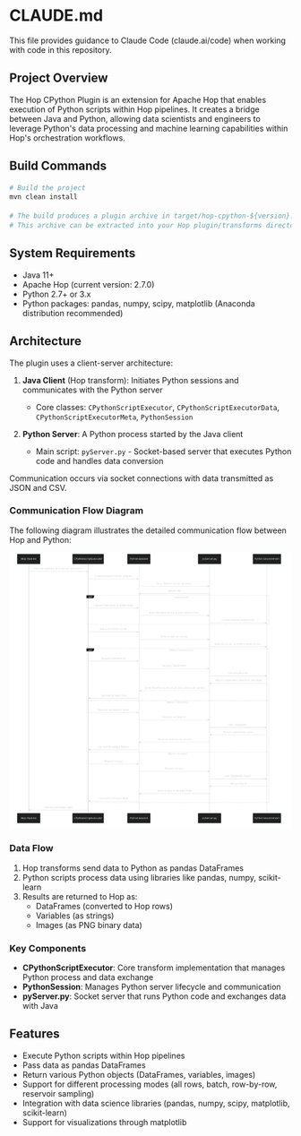 # CLAUDE.md

This file provides guidance to Claude Code (claude.ai/code) when working with code in this repository.

## Project Overview

The Hop CPython Plugin is an extension for Apache Hop that enables execution of Python scripts within Hop pipelines. It creates a bridge between Java and Python, allowing data scientists and engineers to leverage Python's data processing and machine learning capabilities within Hop's orchestration workflows.

## Build Commands

```bash
# Build the project
mvn clean install

# The build produces a plugin archive in target/hop-cpython-${version}.zip
# This archive can be extracted into your Hop plugin/transforms directory
```

## System Requirements

- Java 11+
- Apache Hop (current version: 2.7.0)
- Python 2.7+ or 3.x
- Python packages: pandas, numpy, scipy, matplotlib (Anaconda distribution recommended)

## Architecture

The plugin uses a client-server architecture:

1. **Java Client** (Hop transform): Initiates Python sessions and communicates with the Python server
   - Core classes: `CPythonScriptExecutor`, `CPythonScriptExecutorData`, `CPythonScriptExecutorMeta`, `PythonSession`
   
2. **Python Server**: A Python process started by the Java client
   - Main script: `pyServer.py` - Socket-based server that executes Python code and handles data conversion

Communication occurs via socket connections with data transmitted as JSON and CSV.

### Communication Flow Diagram

The following diagram illustrates the detailed communication flow between Hop and Python:

![Hop CPython Communication Flow](cpython-diagram.png)

### Data Flow

1. Hop transforms send data to Python as pandas DataFrames
2. Python scripts process data using libraries like pandas, numpy, scikit-learn
3. Results are returned to Hop as:
   - DataFrames (converted to Hop rows)
   - Variables (as strings)
   - Images (as PNG binary data)

### Key Components

- **CPythonScriptExecutor**: Core transform implementation that manages Python process and data exchange
- **PythonSession**: Manages Python server lifecycle and communication
- **pyServer.py**: Socket server that runs Python code and exchanges data with Java

## Features

- Execute Python scripts within Hop pipelines
- Pass data as pandas DataFrames
- Return various Python objects (DataFrames, variables, images)
- Support for different processing modes (all rows, batch, row-by-row, reservoir sampling)
- Integration with data science libraries (pandas, numpy, scipy, matplotlib, scikit-learn)
- Support for visualizations through matplotlib